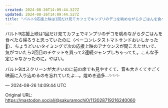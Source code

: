 ```yaml
---
created: 2024-08-26T14:09:44.527Z
updated: 2024-08-26T14:09:44.527Z
title: "バルト9応援上映は1回だけ見てカフェでキンプリのデコを眺めながら夕ごはんを食べた[...]"
---
```


<p>バルト9応援上映は1回だけ見てカフェでキンプリのデコを眺めながら夕ごはんを食べたら帰ろうと思っていたのに（ベーコンレタストマトサンドおいしかった🍞）、ちょうどいいタイミングで次の応援上映のアナウンスが聞こえたせいで、気がついたら2回目のチケットを買って2連続ジャンプしちゃってた。こんな予定じゃなかったのに。やばい。</p><p>バルト9はスクリーンが大きいのに前の席でも見やすくて、音も大きくてすごく映画に入り込めるのを忘れていたよ…。煌めき過多…✨✨✨</p>

&mdash; 2024-08-26 14:09:44 UTC

Original URL: https://mastodon.social/@sakuramochi0/113028719216240060
